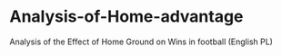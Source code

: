 # Analysis-of-Home-advantage
Analysis of the Effect of Home Ground on Wins in football (English PL)
